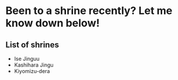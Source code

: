 # Been to a shrine recently? Let me know down below!

## List of shrines
- Ise Jinguu
- Kashihara Jingu
- Kiyomizu-dera
